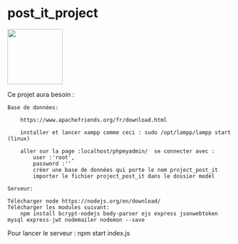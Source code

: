 # post_it_project



<img src="/home/hope/Documents/Latex/interface.png" width="124" height="124"></div>
                    

Ce projet aura besoin :

    Base de données:

        https://www.apachefriends.org/fr/download.html
        
        installer et lancer xampp comme ceci : sudo /opt/lampp/lampp start (linux)

        aller sur la page :localhost/phpmyadmin/  se connecter avec :
            user :'root',
            password :''
            créer une base de données qui porte le nom project_post_it
            importer le fichier project_post_it dans le dossier model
    
    Serveur:

    Télécharger node https://nodejs.org/en/download/
    Télécharger les modules suivant:
        npm install bcrypt-nodejs body-parser ejs express jsonwebtoken mysql express-jwt nodemailer nodemon --save

Pour lancer le serveur :
    npm start index.js